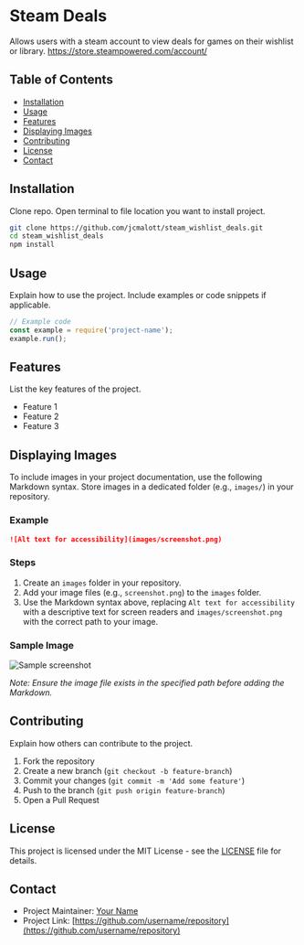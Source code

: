 # Steam Deals

Allows users with a steam account to view deals for games on their wishlist or library.
https://store.steampowered.com/account/

## Table of Contents
- [Installation](#installation)
- [Usage](#usage)
- [Features](#features)
- [Displaying Images](#displaying-images)
- [Contributing](#contributing)
- [License](#license)
- [Contact](#contact)

## Installation

Clone repo.
Open terminal to file location you want to install project.
```bash
git clone https://github.com/jcmalott/steam_wishlist_deals.git
cd steam_wishlist_deals
npm install
```

## Usage

Explain how to use the project. Include examples or code snippets if applicable.

```javascript
// Example code
const example = require('project-name');
example.run();
```

## Features

List the key features of the project.

- Feature 1
- Feature 2
- Feature 3

## Displaying Images

To include images in your project documentation, use the following Markdown syntax. Store images in a dedicated folder (e.g., `images/`) in your repository.

### Example
```markdown
![Alt text for accessibility](images/screenshot.png)
```

### Steps
1. Create an `images` folder in your repository.
2. Add your image files (e.g., `screenshot.png`) to the `images` folder.
3. Use the Markdown syntax above, replacing `Alt text for accessibility` with a descriptive text for screen readers and `images/screenshot.png` with the correct path to your image.

### Sample Image
![Sample screenshot](images/sample-screenshot.jpg)

*Note: Ensure the image file exists in the specified path before adding the Markdown.*

## Contributing

Explain how others can contribute to the project.

1. Fork the repository
2. Create a new branch (`git checkout -b feature-branch`)
3. Commit your changes (`git commit -m 'Add some feature'`)
4. Push to the branch (`git push origin feature-branch`)
5. Open a Pull Request

## License

This project is licensed under the MIT License - see the [LICENSE](LICENSE) file for details.

## Contact

- Project Maintainer: [Your Name](mailto:your.email@example.com)
- Project Link: [https://github.com/username/repository](https://github.com/username/repository)
